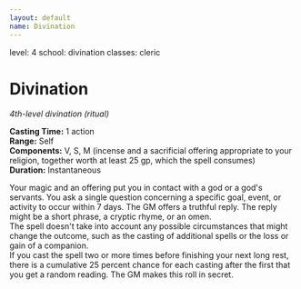 ```yaml
---
layout: default
name: Divination
---
```

level: 4
school: divination
classes: cleric

# Divination 
_4th-level divination (ritual)_ 

**Casting Time:** 1 action    
**Range:** Self    
**Components:** V, S, M (incense and a sacrificial offering appropriate to your religion, together worth at least 25 gp, which the spell consumes)    
**Duration:** Instantaneous 

Your magic and an offering put you in contact with a god or a god's servants. You ask a single question concerning a specific goal, event, or activity to occur within 7 days. The GM offers a truthful reply. The reply might be a short phrase, a cryptic rhyme, or an omen.    
The spell doesn't take into account any possible circumstances that might change the outcome, such as the casting of additional spells or the loss or gain of a companion.    
If you cast the spell two or more times before finishing your next long rest, there is a cumulative 25 percent chance for each casting after the first that you get a random reading. The GM makes this roll in secret. 